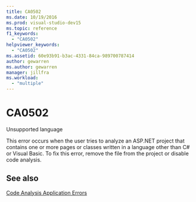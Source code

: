 ```yaml
---
title: CA0502
ms.date: 10/19/2016
ms.prod: visual-studio-dev15
ms.topic: reference
f1_keywords:
  - "CA0502"
helpviewer_keywords:
  - "CA0502"
ms.assetid: 60e93b91-b3ac-4331-84ca-989700787414
author: gewarren
ms.author: gewarren
manager: jillfra
ms.workload:
  - "multiple"
---
```

# CA0502
Unsupported language

 This error occurs when the user tries to analyze an ASP.NET project that contains one or more pages or classes written in a language other than C# or Visual Basic. To fix this error, remove the file from the project or disable code analysis.

## See also
 [Code Analysis Application Errors](../code-quality/code-analysis-application-errors.md)
